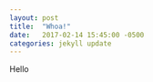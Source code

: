 ```yaml
---
layout: post
title:  "Whoa!"
date:   2017-02-14 15:45:00 -0500
categories: jekyll update
---
```


Hello
